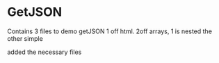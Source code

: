 # GetJSON
Contains 3 files to demo getJSON
1 off html. 2off arrays, 1 is nested the other simple

added the necessary files
